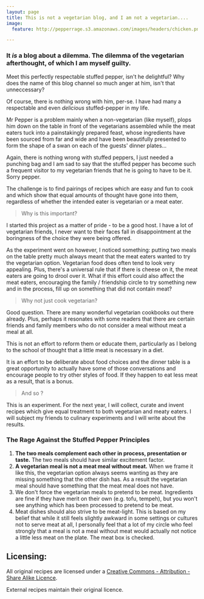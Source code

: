 ```yaml
---
layout: page
title: This is not a vegetarian blog, and I am not a vegetarian....
image:
  feature: http://pepperrage.s3.amazonaws.com/images/headers/chicken.png

---
```


### It *is* a blog about a dilemma. The dilemma of the **vegetarian afterthought**, of which I am myself guilty. 

Meet this perfectly respectable stuffed pepper, isn't he delightful? Why does the name of this blog channel so much anger at him, isn't that unneccessary? 

Of course, there is nothing wrong with him, per-se. I have had many a respectable and even *delicious* stuffed-pepper in my life. 

Mr Pepper is a problem mainly when a non-vegetarian (like myself), plops him down on the table in front of the vegetarians assembled while the meat eaters tuck into a painstakingly prepared feast, whose ingredients have been sourced from far and wide and have been beautifully presented to form the shape of a swan on each of the guests' dinner plates... 

Again, there is nothing wrong with stuffed peppers, I just needed a punching bag and I am sad to say that the stuffed pepper has become such a frequent visitor to my vegetarian friends that he is going to have to be it. Sorry pepper. 

The challenge is to find pairings of recipes which are easy and fun to cook and which show that equal amounts of thought have gone into them, regardless of whether the intended eater is vegetarian or a meat eater. 

> Why is this important? 

I started this project as a matter of pride - to be a good host. I have a lot of vegetarian friends, I never want to their faces fall in disappointment at the boringness of the choice they were being offered.  

As the experiment went on however, I noticed something: putting two meals on the table pretty much always meant that the meat eaters wanted to try the vegetarian option. Vegetarian food does often tend to look very appealing. Plus, there's a universal rule that if there is cheese on it, the meat eaters are going to drool over it. What if this effort could also affect the meat eaters, encouraging the family / friendship circle to try something new and in the process, fill up on something that did not contain meat? 

> Why not just cook vegetarian?   
 
Good question. There are many wonderful vegetarian cookbooks out there already. Plus, perhaps it resonates with some readers that there are certain friends and family members who do not consider a meal without meat a meal at all. 

This is not an effort to reform them or educate them, particularly as I belong to the school of thought that a little meat is necessary in a diet. 

It is an effort to be deliberate about food choices and the dinner table is a great opportunity to actually have some of those conversations and encourage people to try other styles of food. If they happen to eat less meat as a result, that is a bonus. 

> And so ? 

This is an experiment. For the next year, I will collect, curate and invent recipes which give equal treatment to both vegetarian and meaty eaters. I will subject my friends to culinary experiments and I will write about the results. 

### The Rage Against the Stuffed Pepper Principles 

1. **The two meals complement each other in process, presentation or taste.** The two meals should have similar excitement factor.
2. **A vegetarian meal is not a meat meal without meat.** When we frame it like this, the vegetarian option always seems wanting as they are missing something that the other dish has. As a result the vegetarian meal should have something that the meat meal does not have. 
3. We don't force the vegetarian meals to pretend to be meat. Ingredients are fine if they have merit on their own (e.g. tofu, tempeh), but you won't see anything which has been processed to pretend to be meat. 
4. Meat dishes should also strive to be meat-light. This is based on my belief that while it still feels slightly awkward in some settings or cultures not to serve meat at all, I personally feel that a lot of my circle who feel strongly that a meal is not a meal without meat would actually not notice a little less meat on the plate. The meat box is checked. 

## Licensing:

All original recipes are licensed under a [Creative Commons - Attribution - Share Alike Licence](https://creativecommons.org/licenses/by-sa/3.0/).

External recipes maintain their original licence. 
